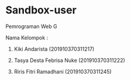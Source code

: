 # Sandbox-user
Pemrograman Web G

Nama Kelompok :

1. Kiki Andarista (201910370311217)

2. Tasya Desta Febrisa Nuke (201910370311222)

3. Riris Fitri Ramadhani (201910370311245)
